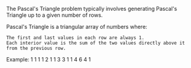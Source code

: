 The Pascal's Triangle problem typically involves generating Pascal's Triangle up to a given number of rows.

Pascal's Triangle is a triangular array of numbers where:

    The first and last values in each row are always 1.
    Each interior value is the sum of the two values directly above it from the previous row.
    
Example:
       1
      1 1
     1 2 1
    1 3 3 1
   1 4 6 4 1